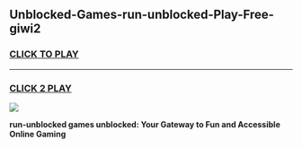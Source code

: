 
## Unblocked-Games-run-unblocked-Play-Free-giwi2
<h3>
<a href="https://premium76.site?title=run-unblocked&ref=10A">CLICK TO PLAY</a></h3>
<hr>

<h3>
<a href="https://premium76.site?title=run-unblocked&ref=10A">CLICK 2 PLAY</a>
  
</h3>

<a href="https://premium76.site?title=run-unblocked&ref=10A"><img src="https://clearcache.store/games.png"></a>


**run-unblocked games unblocked: Your Gateway to Fun and Accessible Online Gaming**

